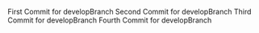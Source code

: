 First Commit for developBranch
Second Commit for developBranch
Third Commit for developBranch
Fourth Commit for developBranch
